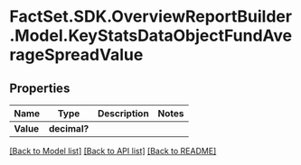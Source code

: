 # FactSet.SDK.OverviewReportBuilder.Model.KeyStatsDataObjectFundAverageSpreadValue

## Properties

Name | Type | Description | Notes
------------ | ------------- | ------------- | -------------
**Value** | **decimal?** |  | 

[[Back to Model list]](../README.md#documentation-for-models) [[Back to API list]](../README.md#documentation-for-api-endpoints) [[Back to README]](../README.md)

